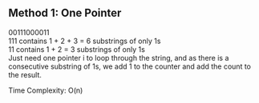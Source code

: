 ## Method 1: One Pointer
00111000011 </br>
111 contains 1 + 2 + 3 = 6 substrings of only 1s </br>
11 contains 1 + 2 = 3 substrings of only 1s </br>
Just need one pointer i to loop through the string, and as there is a consecutive substring of 1s, we add 1 to the counter and add the count to the result.

Time Complexity:
O(n)
